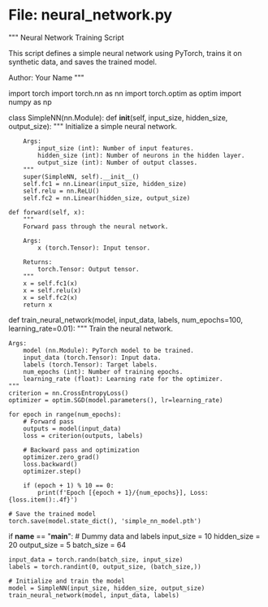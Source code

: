 # File: neural_network.py
"""
Neural Network Training Script

This script defines a simple neural network using PyTorch,
trains it on synthetic data, and saves the trained model.

Author: Your Name
"""

import torch
import torch.nn as nn
import torch.optim as optim
import numpy as np

class SimpleNN(nn.Module):
    def __init__(self, input_size, hidden_size, output_size):
        """
        Initialize a simple neural network.

        Args:
            input_size (int): Number of input features.
            hidden_size (int): Number of neurons in the hidden layer.
            output_size (int): Number of output classes.
        """
        super(SimpleNN, self).__init__()
        self.fc1 = nn.Linear(input_size, hidden_size)
        self.relu = nn.ReLU()
        self.fc2 = nn.Linear(hidden_size, output_size)

    def forward(self, x):
        """
        Forward pass through the neural network.

        Args:
            x (torch.Tensor): Input tensor.

        Returns:
            torch.Tensor: Output tensor.
        """
        x = self.fc1(x)
        x = self.relu(x)
        x = self.fc2(x)
        return x

def train_neural_network(model, input_data, labels, num_epochs=100, learning_rate=0.01):
    """
    Train the neural network.

    Args:
        model (nn.Module): PyTorch model to be trained.
        input_data (torch.Tensor): Input data.
        labels (torch.Tensor): Target labels.
        num_epochs (int): Number of training epochs.
        learning_rate (float): Learning rate for the optimizer.
    """
    criterion = nn.CrossEntropyLoss()
    optimizer = optim.SGD(model.parameters(), lr=learning_rate)

    for epoch in range(num_epochs):
        # Forward pass
        outputs = model(input_data)
        loss = criterion(outputs, labels)

        # Backward pass and optimization
        optimizer.zero_grad()
        loss.backward()
        optimizer.step()

        if (epoch + 1) % 10 == 0:
            print(f'Epoch [{epoch + 1}/{num_epochs}], Loss: {loss.item():.4f}')

    # Save the trained model
    torch.save(model.state_dict(), 'simple_nn_model.pth')

if __name__ == "__main__":
    # Dummy data and labels
    input_size = 10
    hidden_size = 20
    output_size = 5
    batch_size = 64

    input_data = torch.randn(batch_size, input_size)
    labels = torch.randint(0, output_size, (batch_size,))

    # Initialize and train the model
    model = SimpleNN(input_size, hidden_size, output_size)
    train_neural_network(model, input_data, labels)
